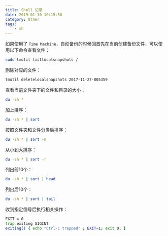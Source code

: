 ```yaml
---
title: Shell 记录
date: 2019-01-16 10:15:58
category: Other
tags: 
    - sh
---
```


如果使用了 `Time Machine`，自动备份的时候回首先在当前创建备份文件，可以使用以下命令查看文件：

```sh
sudo tmutil listlocalsnapshots /
```

删除对应的文件：

``` sh
tmutil deletelocalsnapshots 2017-11-27-005359
```

查看当前文件夹下的文件和目录的大小：

```sh
du -sh *
```

加上排序：

```sh
du -sh * | sort
```

按照文件夹和文件分类后排序：


```sh
du -sh * | sort -n
```

从小到大排序：

```sh
du -sh * | sort -r
```

列出前10个：

```sh
du -sh * | sort | head
```

列出后10个：

```sh
du -sh * | sort | tail
```

收到指定信号后执行相关操作：

```sh
EXIT = 0
trap exiting SIGINT 
exiting() { echo "Ctrl-C trapped" ; EXIT=1; exit 0; } 
```


